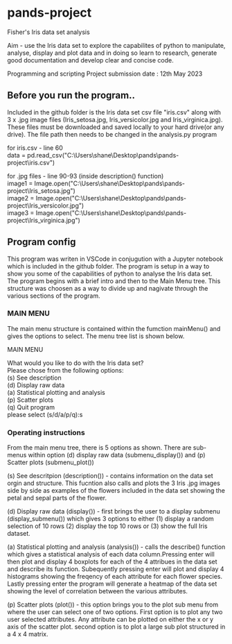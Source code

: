 # pands-project
Fisher's Iris data set analysis 

Aim - use the Iris data set to explore the capabilites of python to manipulate, analyse, display and plot data and in doing so learn to research, generate good documentation and develop clear and concise code.   

Programming and scripting Project 
submission date : 12th May 2023 

## Before you run the program.. 

Included in the github folder is the Iris data set csv file "iris.csv" along with 3 x .jpg image files (Iris_setosa.jpg, Iris_versicolor.jpg and Iris_virginica.jpg).
These files must be downloaded and saved locally to your hard drive(or any drive). The file path then needs to be changed in the analysis.py program 

for iris.csv - line 60<br>
data = pd.read_csv("C:\\Users\\shane\\Desktop\\pands\\pands-project\\iris.csv")

for .jpg files - line 90-93 (inside description() function)<br>
image1 = Image.open("C:\\Users\\shane\\Desktop\\pands\\pands-project\\Iris_setosa.jpg")<br>
image2 = Image.open("C:\\Users\\shane\\Desktop\\pands\\pands-project\\Iris_versicolor.jpg")<br>
image3 = Image.open("C:\\Users\\shane\\Desktop\\pands\\pands-project\\Iris_virginica.jpg")<br>

## Program config 

This program was writen in VSCode in conjugution with a Jupyter notebook which is included in the github folder. 
The program is setup in a way to show you some of the capabilities of python to analyse the Iris data set.<br>The program begins with a brief intro and then to the Main Menu tree. This structure was choosen as a way to divide up and nagivate through the various sections of the program. 


### MAIN MENU 

The main menu structure is contained within the fumction mainMenu() and gives the options to select. The menu tree list is shown below. 

MAIN MENU

What would you like to do with the Iris data set?<br>
Please chose from the following options:<br>
        (s) See description<br>
        (d) Display raw data<br>
        (a) Statistical plotting and analysis  <br>
        (p) Scatter plots<br>
        (q) Quit program<br>
please select (s/d/a/p/q):s<br>

### Operating instructions

From the main menu tree, there is 5 options as shown. There are sub-menus within option (d) display raw data (submenu_display()) and (p) Scatter plots (submenu_plot()) 

(s) See descritpion (description()) - contains information on the data set orgin and structure. This fucntion also calls and plots the 3 Iris .jpg images side by side as examples of the flowers included in the data set showing the petal and sepal parts of the flower. 

(d) Display raw data (display()) - first brings the user to a display submenu (display_submenu()) which gives 3 options to either (1) display a random selection of 10 rows (2) display the top 10 rows or (3) show the full Iris dataset.  

(a) Statistical plotting and analysis (analysis()) - calls the describe() function which gives a statistical analysis of each data column.Pressing enter will then plot and display 4 boxplots for each of the 4 attribues in the data set and describe its function. Subequently pressing enter will plot and display 4 histograms showing the freqency of each attribute for each flower species. Lastly pressing enter the program will generate a heatmap of the data set showing the level of correlation between the various attributes. 

(p) Scatter plots (plot()) - this option brings you to the plot sub menu from where the user can select one of two options. First option is to plot any two user selected attributes. Any attribute can be plotted on either the x or y axis of the scatter plot. 
second option is to plot a large sub plot structured in a 4 x 4 matrix. 









